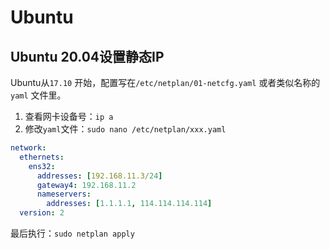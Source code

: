 # Ubuntu

## Ubuntu 20.04设置静态IP

Ubuntu从`17.10` 开始，配置写在`/etc/netplan/01-netcfg.yaml` 或者类似名称的`yaml` 文件里。

1. 查看网卡设备号：`ip a`
2. 修改`yaml`文件：`sudo nano /etc/netplan/xxx.yaml`

```yaml
network:
  ethernets:
    ens32:
      addresses: [192.168.11.3/24]
      gateway4: 192.168.11.2
      nameservers:
        addresses: [1.1.1.1, 114.114.114.114]
  version: 2
```

最后执行：`sudo netplan apply`
